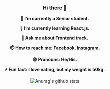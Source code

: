 <div align="center">

### Hi there 👋

**🔭 I’m currently a Senior student.**

**🌱 I’m currently learning React.js.**

**💬 Ask me about Frontend track.**

**📫 How to reach me: [Facebook](https://www.facebook.com/kyrillosbondok), [Instagram](https://www.instagram.com/kyrillos_bondok/).**

**😄 Pronouns: He/His.**

**⚡ Fun fact: I love eating, but my weight is 50kg.**

![Anurag's github stats](https://github-readme-stats.vercel.app/api?username=Bondok6&show_icons=true&theme=radical&hide=contribs,prs)

</div>
